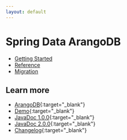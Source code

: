 ```yaml
---
layout: default
---
```


# Spring Data ArangoDB

- [Getting Started](spring-data-getting-started.html)
- [Reference](spring-data-reference.html)
- [Migration](spring-data-migration.html)

## Learn more

- [ArangoDB](https://www.arangodb.com/){:target="_blank"}
- [Demo](https://github.com/arangodb/spring-data-demo){:target="_blank"}
- [JavaDoc 1.0.0](http://arangodb.github.io/spring-data/javadoc-1_0/index.html){:target="_blank"}
- [JavaDoc 2.0.0](http://arangodb.github.io/spring-data/javadoc-2_0/index.html){:target="_blank"}
- [Changelog](https://github.com/arangodb/spring-data/blob/master/ChangeLog.md#changelog){:target="_blank"}
